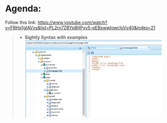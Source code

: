 # Agenda:
Follow this link: https://www.youtube.com/watch?v=FRHq1gIAVxs&list=PL2rn7ZBYpBjtPyy5-pEBxwwIowcIoVv40&index=21
> - **Sightly Syntax with examples**    
![alt text](https://github.com/vuongluisvippro/AEM-Research/blob/tab_component_htl_4/cq2.png)
